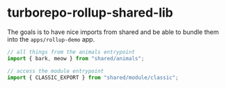 # turborepo-rollup-shared-lib

The goals is to have nice imports from shared and be able to bundle them into the `apps/rollup-demo` app.

```ts
// all things from the animals entrypoint
import { bark, meow } from "shared/animals";
```

```ts
// access the module entrypoint
import { CLASSIC_EXPORT } from "shared/module/classic";
```